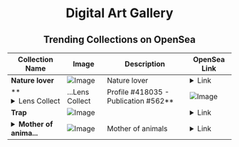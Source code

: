 <div align="center">

# Digital Art Gallery

## Trending Collections on OpenSea

| Collection Name                       | Image                                                                                     | Description                       | OpenSea Link                                                                                          |
|---------------------------------------|-------------------------------------------------------------------------------------------|-----------------------------------|--------------------------------------------------------------------------------------------------------|
| **Nature lover** | ![Image](https://i.seadn.io/s/raw/files/f2f5fe286c6c33903bf5dea859b25d63.jpg?w=500&auto=format?w=200&auto=format) | Nature lover | <details><summary>Link</summary>[Nature lover](https://opensea.io/collection/nature-lover-27)</details> |
| **<details><summary>Lens Collect | ...</summary>Lens Collect | Profile #418035 - Publication #562</details>** | ![Image](https://i.seadn.io/s/raw/files/5c8807c9006ab661ae9156d4d5e72a17.jpg?w=500&auto=format?w=200&auto=format) |  | <details><summary>Link</summary>[Lens Collect | Profile #418035 - Publication #562](https://opensea.io/collection/lens-collect-profile-418035-publication-562)</details> |
| **Trap** | ![Image](https://i.seadn.io/s/raw/files/fa49363e327340790ba2e9b4cd292029.jpg?w=500&auto=format?w=200&auto=format) |  | <details><summary>Link</summary>[Trap](https://opensea.io/collection/trap-31)</details> |
| **<details><summary>Mother of anima...</summary>Mother of animals</details>** | ![Image](https://i.seadn.io/s/raw/files/7dd39641ef704b18a3371f9e93e197cb.jpg?w=500&auto=format?w=200&auto=format) | Mother of animals | <details><summary>Link</summary>[Mother of animals](https://opensea.io/collection/mother-of-animals)</details> |

</div>